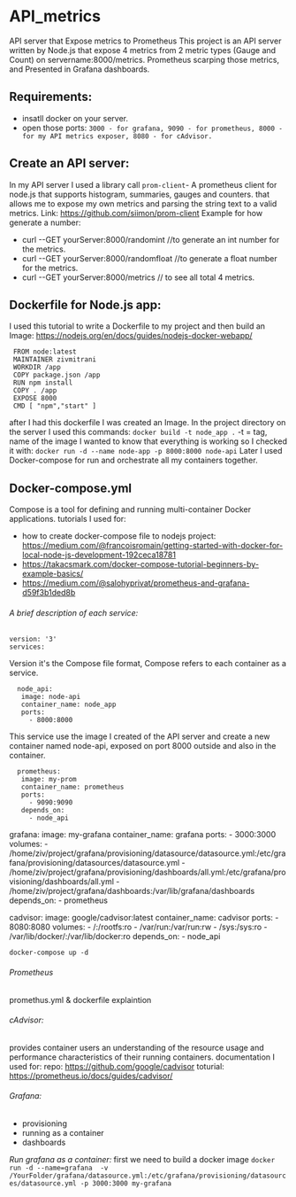 # API_metrics
API server that Expose metrics to Prometheus
This project is an API server written by Node.js that expose 4 metrics from 2 metric types (Gauge and Count) on servername:8000/metrics.
Prometheus scarping those metrics, and Presented in Grafana dashboards.

## Requirements:
- insatll docker on your server.
- open those ports: ` 3000 - for grafana, 9090 - for prometheus, 8000 - for my API metrics exposer, 8080 - for cAdvisor. `

## Create an API server:
In my API server I used a library call `prom-client`- A prometheus client for node.js that supports histogram, summaries, gauges and counters.
that allows me to expose my own metrics and parsing the string text to a valid metrics.
Link:
https://github.com/siimon/prom-client
Example for how generate a number:
- curl --GET yourServer:8000/randomint //to generate an int number for the metrics.
- curl --GET yourServer:8000/randomfloat //to generate a float number for the metrics.
- curl --GET yourServer:8000/metrics // to see all total 4 metrics.

## Dockerfile for Node.js app:
I used this tutorial to write a Dockerfile to my project and then build an Image: https://nodejs.org/en/docs/guides/nodejs-docker-webapp/ 
```
 FROM node:latest
 MAINTAINER zivmitrani 
 WORKDIR /app 
 COPY package.json /app
 RUN npm install
 COPY . /app
 EXPOSE 8000
 CMD [ "npm","start" ]
```
after I had this dockerfile I was created an Image.
In the project directory on the server I used this commands: 
`docker build -t node_app .` -t = tag, name of the image
I wanted to know that everything is working so I checked it with:
`docker run -d --name node-app -p 8000:8000 node-api`
Later I used Docker-compose for run and orchestrate all my containers together. 

## Docker-compose.yml
Compose is a tool for defining and running multi-container Docker applications. 
tutorials I used for:
- how to create docker-compose file to nodejs project:
  https://medium.com/@francoisromain/getting-started-with-docker-for-local-node-js-development-192ceca18781
- https://takacsmark.com/docker-compose-tutorial-beginners-by-example-basics/
- https://medium.com/@salohyprivat/prometheus-and-grafana-d59f3b1ded8b

###### A brief description of each service:

```
version: '3'
services: 
```
Version it's the Compose file format, Compose refers to each container as a service.

```
  node_api:
   image: node-api
   container_name: node_app 
   ports:
     - 8000:8000
```
This service use the image I created of  the API server and create a new container named node-api, 
exposed on port 8000 outside and also in the container.

```
  prometheus:
   image: my-prom 
   container_name: prometheus
   ports:
     - 9090:9090
   depends_on:
     - node_api
```

  grafana:
   image: my-grafana
   container_name: grafana
   ports:
     - 3000:3000
   volumes: 
     - /home/ziv/project/grafana/provisioning/datasource/datasource.yml:/etc/grafana/provisioning/datasources/datasource.yml
     - /home/ziv/project/grafana/provisioning/dashboards/all.yml:/etc/grafana/provisioning/dashboards/all.yml
     - /home/ziv/project/grafana/dashboards:/var/lib/grafana/dashboards
   depends_on:
     - prometheus


  cadvisor:
    image: google/cadvisor:latest
    container_name: cadvisor
    ports:
      - 8080:8080
    volumes:
      - /:/rootfs:ro
      - /var/run:/var/run:rw
      - /sys:/sys:ro
      - /var/lib/docker/:/var/lib/docker:ro
    depends_on:
      - node_api


 `docker-compose up -d`



###### Prometheus
 promethus.yml & dockerfile explaintion
 
###### cAdvisor:
provides container users an understanding of the resource usage and performance characteristics of their running containers.
documentation I used for:
repo: https://github.com/google/cadvisor
toturial: https://prometheus.io/docs/guides/cadvisor/

###### Grafana:
- provisioning
- running as a container
- dashboards

_Run grafana as a container:_
first we need to build a docker image 
`docker run -d --name=grafana  -v /YourFolder/grafana/datasource.yml:/etc/grafana/provisioning/datasources/datasource.yml -p 3000:3000 my-grafana`





